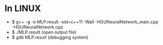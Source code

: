 # In LINUX

* $ g++ -g -o MLP.result -std=c++11 -Wall -HGUNeuralNetwork_main.cpp -HGUNeuralNetwork.cpp
* $ ./MLP.result (open output file)
* $ gdb MLP.result (debugging system)
